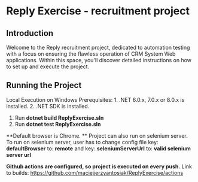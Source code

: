 # Reply Exercise - recruitment project
## Introduction
Welcome to the Reply recruitment project, dedicated to automation testing with a focus on ensuring the flawless operation of CRM System Web applications. Within this space, you'll discover detailed instructions on how to set up and execute the project.
    
## Running the Project
Local Execution on Windows
    Prerequisites:
    1. .NET 6.0.x, 7.0.x or 8.0.x is installed.
    2. .NET SDK is installed.

  1. Run **dotnet build ReplyExercise.sln**
  2. Run **dotnet test ReplyExercise.sln**

**Default browser is Chrome. **
Project can also run on selenium server. To run on selenium server, user has to change config file 
key: **defaultBrowser** to: **remote** 
and 
key: **seleniumServerUrl** to: **valid selenium server url**

**Github actions are configured, so project is executed on every push.**
Link to builds: https://github.com/maciejjerzyantosiak/ReplyExercise/actions
